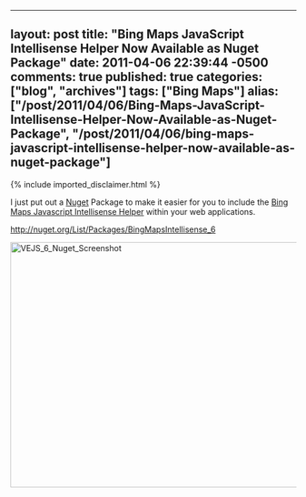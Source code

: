   ---
  layout: post
  title: "Bing Maps JavaScript Intellisense Helper Now Available as Nuget Package"
  date: 2011-04-06 22:39:44 -0500
  comments: true
  published: true
  categories: ["blog", "archives"]
  tags: ["Bing Maps"]
  alias: ["/post/2011/04/06/Bing-Maps-JavaScript-Intellisense-Helper-Now-Available-as-Nuget-Package", "/post/2011/04/06/bing-maps-javascript-intellisense-helper-now-available-as-nuget-package"]
  ---
<!-- more -->
{% include imported_disclaimer.html %}
<p>I just put out a <a href="http://nuget.org" target="_blank">Nuget</a> Package to make it easier for you to include the <a href="http://vejs.codeplex.com/" target="_blank">Bing Maps Javascript Intellisense Helper</a> within your web applications.</p>  <p><a title="http://nuget.org/List/Packages/BingMapsIntellisense_6" href="http://nuget.org/List/Packages/BingMapsIntellisense_6">http://nuget.org/List/Packages/BingMapsIntellisense_6</a></p>  <p><a href="http://pietschsoft.com/image.axd?picture=VEJS_6_Nuget_Screenshot.png"><img style="background-image: none; border-bottom: 0px; border-left: 0px; padding-left: 0px; padding-right: 0px; display: inline; border-top: 0px; border-right: 0px; padding-top: 0px" title="VEJS_6_Nuget_Screenshot" border="0" alt="VEJS_6_Nuget_Screenshot" src="http://pietschsoft.com/image.axd?picture=VEJS_6_Nuget_Screenshot_thumb.png" width="644" height="431" /></a></p>
